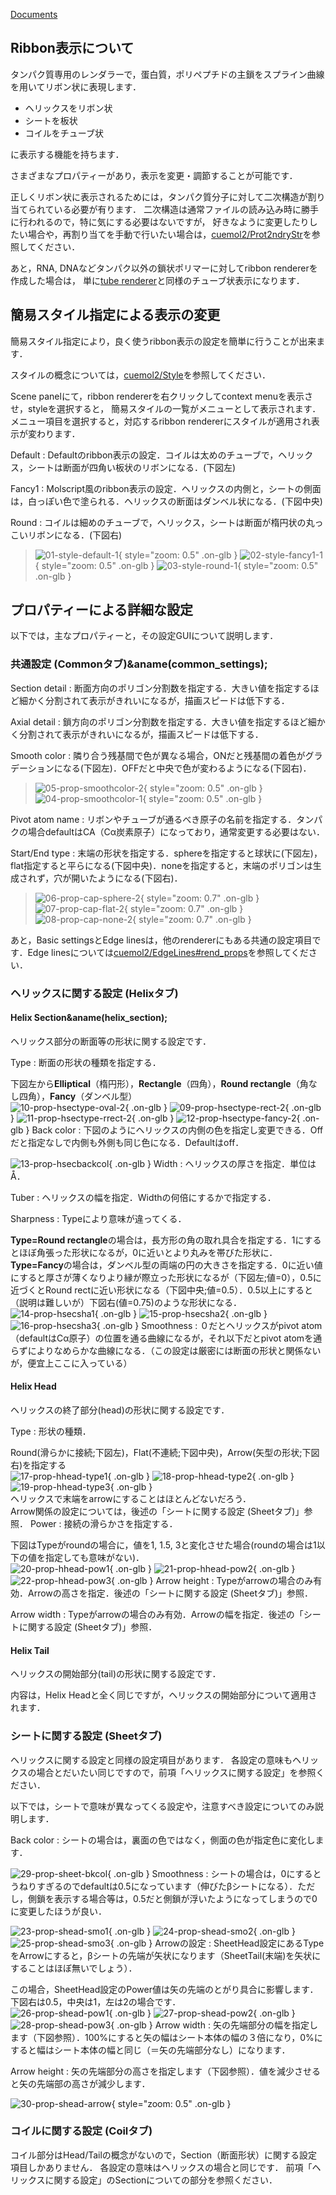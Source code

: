[Documents](../../Documents)
## Ribbon表示について
タンパク質専用のレンダラーで，蛋白質，ポリペプチドの主鎖をスプライン曲線を用いてリボン状に表現します．
*  ヘリックスをリボン状
*  シートを板状
*  コイルをチューブ状

に表示する機能を持ちます．

さまざまなプロパティーがあり，表示を変更・調節することが可能です．

正しくリボン状に表示されるためには，タンパク質分子に対して二次構造が割り当てられている必要が有ります．
二次構造は通常ファイルの読み込み時に勝手に行われるので，特に気にする必要はないですが，
好きなように変更したりしたい場合や，再割り当てを手動で行いたい場合は，[cuemol2/Prot2ndryStr](../../cuemol2/Prot2ndryStr)を参照してください．

あと，RNA, DNAなどタンパク以外の鎖状ポリマーに対してribbon rendererを作成した場合は，
単に[tube renderer](../../cuemol2/TubeRenderer)と同様のチューブ状表示になります．

## 簡易スタイル指定による表示の変更
簡易スタイル指定により，良く使うribbon表示の設定を簡単に行うことが出来ます．

スタイルの概念については，[cuemol2/Style](../../cuemol2/Style)を参照してください．

Scene panelにて，ribbon rendererを右クリックしてcontext menuを表示させ，styleを選択すると，
簡易スタイルの一覧がメニューとして表示されます．
メニュー項目を選択すると，対応するribbon rendererにスタイルが適用され表示が変わります．

Default
:   Defaultのribbon表示の設定．コイルは太めのチューブで，ヘリックス，シートは断面が四角い板状のリボンになる．(下図左)

Fancy1
:   Molscript風のribbon表示の設定．ヘリックスの内側と，シートの側面は，白っぽい色で塗られる．ヘリックスの断面はダンベル状になる．(下図中央)

Round
:   コイルは細めのチューブで，ヘリックス，シートは断面が楕円状の丸っこいリボンになる．(下図右)



> ![01-style-default-1](../../assets/images/cuemol2/RibbonRenderer/01-style-default-1.png){ style="zoom: 0.5" .on-glb } ![02-style-fancy1-1](../../assets/images/cuemol2/RibbonRenderer/02-style-fancy1-1.png){ style="zoom: 0.5" .on-glb } ![03-style-round-1](../../assets/images/cuemol2/RibbonRenderer/03-style-round-1.png){ style="zoom: 0.5" .on-glb }


## プロパティーによる詳細な設定

以下では，主なプロパティーと，その設定GUIについて説明します．

### 共通設定 (Commonタブ)&aname(common_settings);
Section detail
:   断面方向のポリゴン分割数を指定する．大きい値を指定するほど細かく分割されて表示がきれいになるが，描画スピードは低下する．


Axial detail
:   鎖方向のポリゴン分割数を指定する．大きい値を指定するほど細かく分割されて表示がきれいになるが，描画スピードは低下する．


Smooth color
:   隣り合う残基間で色が異なる場合，ONだと残基間の着色がグラデーションになる(下図左)．OFFだと中央で色が変わるようになる(下図右)．



> ![05-prop-smoothcolor-2](../../assets/images/cuemol2/RibbonRenderer/05-prop-smoothcolor-2.png){ style="zoom: 0.5" .on-glb } ![04-prop-smoothcolor-1](../../assets/images/cuemol2/RibbonRenderer/04-prop-smoothcolor-1.png){ style="zoom: 0.5" .on-glb }

Pivot atom name
:   リボンやチューブが通るべき原子の名前を指定する．タンパクの場合defaultはCA（Cα炭素原子）になっており，通常変更する必要はない．


Start/End type
:   末端の形状を指定する．sphereを指定すると球状に(下図左)，flat指定すると平らになる(下図中央)．noneを指定すると，末端のポリゴンは生成されず，穴が開いたようになる(下図右)．



> ![06-prop-cap-sphere-2](../../assets/images/cuemol2/RibbonRenderer/06-prop-cap-sphere-2.png){ style="zoom: 0.7" .on-glb } ![07-prop-cap-flat-2](../../assets/images/cuemol2/RibbonRenderer/07-prop-cap-flat-2.png){ style="zoom: 0.7" .on-glb } ![08-prop-cap-none-2](../../assets/images/cuemol2/RibbonRenderer/08-prop-cap-none-2.png){ style="zoom: 0.7" .on-glb }

あと，Basic settingsとEdge linesは，他のrendererにもある共通の設定項目です．Edge linesについては[cuemol2/EdgeLines#rend_props](../../cuemol2/EdgeLines#rend_props)を参照してください．



### ヘリックスに関する設定 (Helixタブ)
#### Helix Section&aname(helix_section);
ヘリックス部分の断面等の形状に関する設定です．

Type
:   断面の形状の種類を指定する．<br />

下図左から**Elliptical**（楕円形），**Rectangle**（四角），**Round rectangle**（角なし四角），**Fancy**（ダンベル型）<br />
![10-prop-hsectype-oval-2](../../assets/images/cuemol2/RibbonRenderer/10-prop-hsectype-oval-2.png){ .on-glb }
![09-prop-hsectype-rect-2](../../assets/images/cuemol2/RibbonRenderer/09-prop-hsectype-rect-2.png){ .on-glb }
![11-prop-hsectype-rrect-2](../../assets/images/cuemol2/RibbonRenderer/11-prop-hsectype-rrect-2.png){ .on-glb }
![12-prop-hsectype-fancy-2](../../assets/images/cuemol2/RibbonRenderer/12-prop-hsectype-fancy-2.png){ .on-glb }
Back color
:   下図のようにヘリックスの内側の色を指定し変更できる．Offだと指定なしで内側も外側も同じ色になる．Defaultはoff．<br />

![13-prop-hsecbackcol](../../assets/images/cuemol2/RibbonRenderer/13-prop-hsecbackcol.png){ .on-glb }
Width
:   ヘリックスの厚さを指定．単位はÅ．

Tuber
:   ヘリックスの幅を指定．Widthの何倍にするかで指定する．

Sharpness
:   Typeにより意味が違ってくる．<br />

**Type=Round rectangle**の場合は，長方形の角の取れ具合を指定する．1にするとほぼ角張った形状になるが，0に近いとより丸みを帯びた形状に．<br />
**Type=Fancy**の場合は，ダンベル型の両端の円の大きさを指定する．0に近い値にすると厚さが薄くなりより縁が際立った形状になるが（下図左;値=0），0.5に近づくとRound rectに近い形状になる（下図中央;値=0.5）．0.5以上にすると（説明は難しいが）下図右(値=0.75)のような形状になる．<br />
![14-prop-hsecsha1](../../assets/images/cuemol2/RibbonRenderer/14-prop-hsecsha1.png){ .on-glb }
![15-prop-hsecsha2](../../assets/images/cuemol2/RibbonRenderer/15-prop-hsecsha2.png){ .on-glb }
![16-prop-hsecsha3](../../assets/images/cuemol2/RibbonRenderer/16-prop-hsecsha3.png){ .on-glb }
Smoothness
:   ０だとヘリックスがpivot atom（defaultはCα原子）の位置を通る曲線になるが，それ以下だとpivot atomを通らずによりなめらかな曲線になる．（この設定は厳密には断面の形状と関係ないが，便宜上ここに入っている）


#### Helix Head
ヘリックスの終了部分(head)の形状に関する設定です．

Type
:   形状の種類．<br />

Round(滑らかに接続;下図左)，Flat(不連続;下図中央)，Arrow(矢型の形状;下図右)を指定する<br />
![17-prop-hhead-type1](../../assets/images/cuemol2/RibbonRenderer/17-prop-hhead-type1.png){ .on-glb }
![18-prop-hhead-type2](../../assets/images/cuemol2/RibbonRenderer/18-prop-hhead-type2.png){ .on-glb }
![19-prop-hhead-type3](../../assets/images/cuemol2/RibbonRenderer/19-prop-hhead-type3.png){ .on-glb }<br />
ヘリックスで末端をarrowにすることはほとんどないだろう．<br />
Arrow関係の設定については，後述の「シートに関する設定 (Sheetタブ)」参照．
Power
:   接続の滑らかさを指定する．<br />

下図はTypeがroundの場合に，値を1, 1.5, 3と変化させた場合(roundの場合は1以下の値を指定しても意味がない)．<br />
![20-prop-hhead-pow1](../../assets/images/cuemol2/RibbonRenderer/20-prop-hhead-pow1.png){ .on-glb }
![21-prop-hhead-pow2](../../assets/images/cuemol2/RibbonRenderer/21-prop-hhead-pow2.png){ .on-glb }
![22-prop-hhead-pow3](../../assets/images/cuemol2/RibbonRenderer/22-prop-hhead-pow3.png){ .on-glb }
Arrow height
:   Typeがarrowの場合のみ有効．Arrowの高さを指定．後述の「シートに関する設定 (Sheetタブ)」参照．

Arrow width
:   Typeがarrowの場合のみ有効．Arrowの幅を指定．後述の「シートに関する設定 (Sheetタブ)」参照．


#### Helix Tail
ヘリックスの開始部分(tail)の形状に関する設定です．

内容は，Helix Headと全く同じですが，ヘリックスの開始部分について適用されます．



### シートに関する設定 (Sheetタブ)
ヘリックスに関する設定と同様の設定項目があります．
各設定の意味もヘリックスの場合とだいたい同じですので，前項「ヘリックスに関する設定」を参照ください．

以下では，シートで意味が異なってくる設定や，注意すべき設定についてのみ説明します．

Back color
:   シートの場合は，裏面の色ではなく，側面の色が指定色に変化します．<br />

![29-prop-sheet-bkcol](../../assets/images/cuemol2/RibbonRenderer/29-prop-sheet-bkcol.png){ .on-glb }
Smoothness
:   シートの場合は，0にするとうねりすぎるのでdefaultは0.5になっています（伸びたβシートになる）．ただし，側鎖を表示する場合等は，0.5だと側鎖が浮いたようになってしまうので0に変更したほうが良い．<br />

![23-prop-shead-smo1](../../assets/images/cuemol2/RibbonRenderer/23-prop-shead-smo1.png){ .on-glb }
![24-prop-shead-smo2](../../assets/images/cuemol2/RibbonRenderer/24-prop-shead-smo2.png){ .on-glb }
![25-prop-shead-smo3](../../assets/images/cuemol2/RibbonRenderer/25-prop-shead-smo3.png){ .on-glb }
Arrowの設定
:   SheetHead設定にあるTypeをArrowにすると，βシートの先端が矢状になります（SheetTail(末端)を矢状にすることはほぼ無いでしょう）．<br />

この場合，SheetHead設定のPower値は矢の先端のとがり具合に影響します．下図右は0.5，中央は1，左は2の場合です．<br />
![26-prop-shead-pow1](../../assets/images/cuemol2/RibbonRenderer/26-prop-shead-pow1.png){ .on-glb }
![27-prop-shead-pow2](../../assets/images/cuemol2/RibbonRenderer/27-prop-shead-pow2.png){ .on-glb }
![28-prop-shead-pow3](../../assets/images/cuemol2/RibbonRenderer/28-prop-shead-pow3.png){ .on-glb }
Arrow width
:   矢の先端部分の幅を指定します（下図参照）．100%にすると矢の幅はシート本体の幅の３倍になり，0%にすると幅はシート本体の幅と同じ（＝矢の先端部分なし）になります．

Arrow height
:   矢の先端部分の高さを指定します（下図参照）．値を減少させると矢の先端部の高さが減少します．<br />

![30-prop-shead-arrow](../../assets/images/cuemol2/RibbonRenderer/30-prop-shead-arrow.png){ style="zoom: 0.5" .on-glb }

### コイルに関する設定 (Coilタブ)
コイル部分はHead/Tailの概念がないので，Section（断面形状）に関する設定項目しかありません．
各設定の意味はヘリックスの場合と同じです．
前項「ヘリックスに関する設定」のSectionについての部分を参照ください．